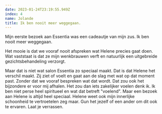 ```yaml
---
date: 2023-01-24T23:19:55.949Z
index: 4
name: Jolande
title: Ik ben nooit meer weggegaan.
---
```


Mijn eerste bezoek aan Essentia was een cadeautje van mijn zus. Ik ben nooit meer weggegaan.

Het mooie is dat we vooraf nooit afspreken wat Helene precies gaat doen. Wat vaststaat is dat ze mijn wenkbrauwen verft en natuurlijk een uitgebreide gezichtsbehandeling verzorgt.

Maar dat is niet wat salon Essentia zo speciaal maakt. Dat is dat Helene het verschil maakt.  Zij ziet of voelt en gaat aan de slag met wat op dat moment past. Zonder dat we vooraf bespreken wat dat wordt. Dat zou ook het bijzondere er voor mij afhalen. Het zou dan iets zakelijker voelen denk ik. Ik ben niet perse heel spiritueel en wat dat betreft "voelend". Maar een bezoek aan Helene is altijd heel speciaal. Helene weet ook mijn innerlijke schoonheid te vertroetelen zeg maar. Gun het jezelf of een ander om dit ook te ervaren. Laat je verrassen.
